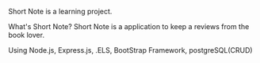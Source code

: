 Short Note is a learning project.

What's Short Note?
Short Note is a application to keep a reviews from the book lover.

Using Node.js, Express.js, .ELS, BootStrap Framework, postgreSQL(CRUD)
